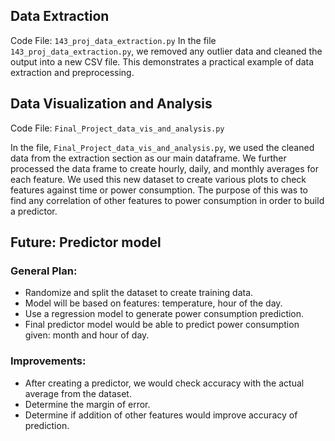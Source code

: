 ## Data Extraction
Code File: `143_proj_data_extraction.py`
In the file `143_proj_data_extraction.py`, we removed any outlier data and cleaned the output into a new CSV file. This demonstrates a practical example of data extraction and preprocessing.


## Data Visualization and Analysis
Code File: `Final_Project_data_vis_and_analysis.py`

In the file,  `Final_Project_data_vis_and_analysis.py`, we used the cleaned data from the extraction section as our main dataframe. We further processed the data frame to create hourly, daily, and monthly averages for each feature. We used this new dataset to create various plots to check features against time or power consumption. The purpose of this was to find any correlation of other features to power consumption in order to build a predictor.

## Future: Predictor model

### General Plan:
- Randomize and split the dataset to create training data.
- Model will be based on features: temperature, hour of the day.
- Use a regression model to generate power consumption prediction.
- Final predictor model would be able to predict power consumption given: month and hour of day.

### Improvements:
- After creating a predictor, we would check accuracy with the actual average from the dataset.
- Determine the margin of error.
- Determine if addition of other features would improve accuracy of prediction.